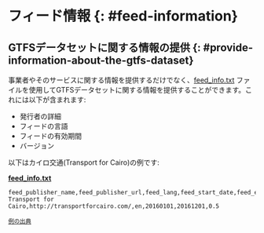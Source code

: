 # フィード情報 {: #feed-information}

## GTFSデータセットに関する情報の提供 {: #provide-information-about-the-gtfs-dataset}


事業者やそのサービスに関する情報を提供するだけでなく、[feed_info.txt](../../reference/#feed_infotxt) ファイルを使用してGTFSデータセットに関する情報を提供することができます。これには以下が含まれます:

- 発行者の詳細
- フィードの言語
- フィードの有効期間
- バージョン

以下はカイロ交通(Transport for Cairo)の例です:

[**feed_info.txt**](../../reference/#feed_infotxt)

```
feed_publisher_name,feed_publisher_url,feed_lang,feed_start_date,feed_end_date,feed_version
Transport for Cairo,http://transportforcairo.com/,en,20160101,20161201,0.5
```

<sup>[例の出典](https://github.com/transportforcairo/Metro-GTFS/archive/master.zip#Metro-GTFS-master)</sup>
